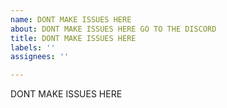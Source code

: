 ```yaml
---
name: DONT MAKE ISSUES HERE
about: DONT MAKE ISSUES HERE GO TO THE DISCORD
title: DONT MAKE ISSUES HERE
labels: ''
assignees: ''

---
```


DONT MAKE ISSUES HERE
